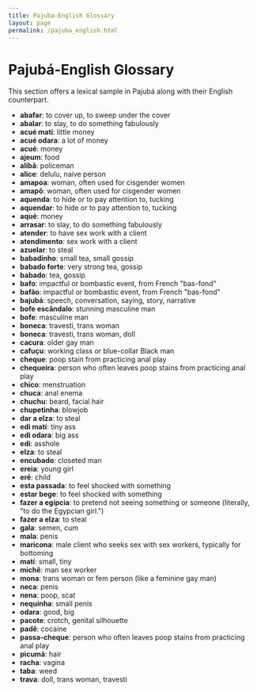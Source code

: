 ```yaml
---
title: Pajuba-English Glossary
layout: page
permalink: /pajuba_english.html
---
```


# Pajubá-English Glossary

This section offers a lexical sample in Pajubá along with their English counterpart.

* **abafar**: to cover up, to sweep under the cover
* **abalar**: to slay, to do something fabulously
* **acué matí**: little money
* **acué odara**: a lot of money
* **acué**: money
* **ajeum**: food
* **alibã**: policeman
* **alice**: delulu, naive person
* **amapoa**: woman, often used for cisgender women
* **amapô**: woman, often used for cisgender women
* **aquenda**: to hide or to pay attention to, tucking
* **aquendar**: to hide or to pay attention to, tucking
* **aqué**: money
* **arrasar**: to slay, to do something fabulously
* **atender**: to have sex work with a client
* **atendimento**: sex work with a client
* **azuelar**: to steal
* **babadinho**: small tea, small gossip
* **babado forte**: very strong tea, gossip
* **babado**: tea, gossip
* **bafo**: impactful or bombastic event, from French "bas-fond"
* **bafão**: impactful or bombastic event, from French "bas-fond"
* **bajubá**: speech, conversation, saying, story, narrative
* **bofe escândalo**: stunning masculine man
* **bofe**: masculine man
* **boneca**: travesti, trans woman
* **boneca**: travesti, trans woman, doll
* **cacura**: older gay man
* **cafuçu**: working class or blue-collar Black man
* **cheque**: poop stain from practicing anal play
* **chequeira**: person who often leaves poop stains from practicing anal play
* **chico**: menstruation
* **chuca**: anal enema
* **chuchu**: beard, facial hair
* **chupetinha**: blowjob
* **dar a elza**: to steal
* **edi matí**: tiny ass
* **edi odara**: big ass
* **edi**: asshole
* **elza**: to steal
* **encubado**: closeted man
* **ereia**: young girl
* **erê**: child
* **esta passada**: to feel shocked with something
* **estar bege**: to feel shocked with something
* **fazer a egípcia**: to pretend not seeing something or someone (literally, "to do the Egypcian girl.")
* **fazer a elza**: to steal
* **gala**: semen, cum
* **mala**: penis
* **maricona**: male client who seeks sex with sex workers, typically for bottoming
* **matí**: small, tiny
* **michê**: man sex worker
* **mona**: trans woman or fem person (like a feminine gay man)
* **neca**: penis
* **nena**: poop, scat
* **nequinha**: small penis
* **odara**: good, big
* **pacote**: crotch, genital silhouette
* **padê**: cocaine
* **passa-cheque**: person who often leaves poop stains from practicing anal play
* **picumã**: hair
* **racha**: vagina
* **taba**: weed
* **trava**: doll, trans woman, travesti
